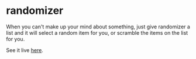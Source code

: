 # randomizer
When you can't make up your mind about something, just give randomizer a list and it will select a random item for you, or scramble the items on the list for you.

See it live [here](https://ravimashru.github.io/randomizer).

